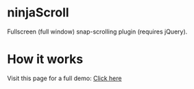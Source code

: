 ninjaScroll
===========

Fullscreen (full window) snap-scrolling plugin (requires jQuery).

How it works
============

Visit this page for a full demo:
<a target="_blank" href="http://johncampbell.ninja/ninjaScroll/">Click here</a>
